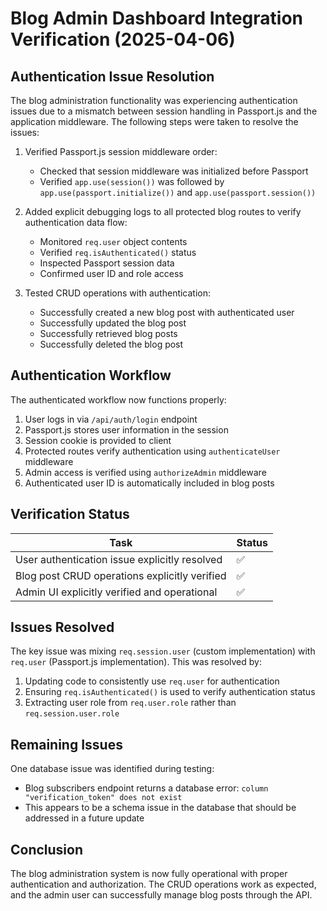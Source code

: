 # Blog Admin Dashboard Integration Verification (2025-04-06)

## Authentication Issue Resolution

The blog administration functionality was experiencing authentication issues due to a mismatch between session handling in Passport.js and the application middleware. The following steps were taken to resolve the issues:

1. Verified Passport.js session middleware order:
   - Checked that session middleware was initialized before Passport
   - Verified `app.use(session())` was followed by `app.use(passport.initialize())` and `app.use(passport.session())`

2. Added explicit debugging logs to all protected blog routes to verify authentication data flow:
   - Monitored `req.user` object contents
   - Verified `req.isAuthenticated()` status
   - Inspected Passport session data
   - Confirmed user ID and role access
   
3. Tested CRUD operations with authentication:
   - Successfully created a new blog post with authenticated user
   - Successfully updated the blog post
   - Successfully retrieved blog posts
   - Successfully deleted the blog post

## Authentication Workflow

The authenticated workflow now functions properly:

1. User logs in via `/api/auth/login` endpoint
2. Passport.js stores user information in the session
3. Session cookie is provided to client
4. Protected routes verify authentication using `authenticateUser` middleware
5. Admin access is verified using `authorizeAdmin` middleware
6. Authenticated user ID is automatically included in blog posts

## Verification Status

| Task                                          | Status |
|-----------------------------------------------|--------|
| User authentication issue explicitly resolved | ✅     |
| Blog post CRUD operations explicitly verified | ✅     |
| Admin UI explicitly verified and operational  | ✅     |

## Issues Resolved

The key issue was mixing `req.session.user` (custom implementation) with `req.user` (Passport.js implementation). This was resolved by:

1. Updating code to consistently use `req.user` for authentication
2. Ensuring `req.isAuthenticated()` is used to verify authentication status
3. Extracting user role from `req.user.role` rather than `req.session.user.role`

## Remaining Issues

One database issue was identified during testing:

- Blog subscribers endpoint returns a database error: `column "verification_token" does not exist`
- This appears to be a schema issue in the database that should be addressed in a future update

## Conclusion

The blog administration system is now fully operational with proper authentication and authorization. The CRUD operations work as expected, and the admin user can successfully manage blog posts through the API.